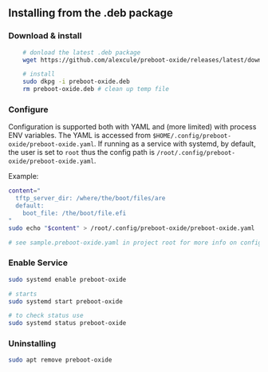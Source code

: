 ## Installing from the .deb package

### Download & install
```BASH
    # donload the latest .deb package
    wget https://github.com/alexcule/preboot-oxide/releases/latest/download/preboot-oxide.deb

    # install
    sudo dkpg -i preboot-oxide.deb
    rm preboot-oxide.deb # clean up temp file
```

### Configure

Configuration is supported both with YAML and (more limited) with process ENV variables. The YAML is accessed from `$HOME/.config/preboot-oxide/preboot-oxide.yaml`. If running as a service with systemd, by default, the user is set to `root` thus the config path is `/root/.config/preboot-oxide/preboot-oxide.yaml`.

Example:
```BASH
content="
  tftp_server_dir: /where/the/boot/files/are
  default:
    boot_file: /the/boot/file.efi
"
sudo echo "$content" > /root/.config/preboot-oxide/preboot-oxide.yaml

# see sample.preboot-oxide.yaml in project root for more info on config
```

### Enable Service

```BASH
sudo systemd enable preboot-oxide

# starts
sudo systemd start preboot-oxide

# to check status use
sudo systemd status preboot-oxide
```

### Uninstalling

```BASH
sudo apt remove preboot-oxide
```